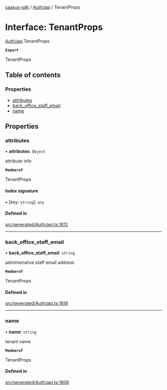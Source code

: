 [saasus-sdk](../README.md) / [Auth/api](../modules/Auth_api.md) / TenantProps

# Interface: TenantProps

[Auth/api](../modules/Auth_api.md).TenantProps

**`Export`**

TenantProps

## Table of contents

### Properties

- [attributes](Auth_api.TenantProps.md#attributes)
- [back\_office\_staff\_email](Auth_api.TenantProps.md#back_office_staff_email)
- [name](Auth_api.TenantProps.md#name)

## Properties

### attributes

• **attributes**: `Object`

attribute info

**`Memberof`**

TenantProps

#### Index signature

▪ [key: `string`]: `any`

#### Defined in

[src/generated/Auth/api.ts:1812](https://github.com/saasus-platform/saasus-sdk-javascript/blob/c67ac22/src/generated/Auth/api.ts#L1812)

___

### back\_office\_staff\_email

• **back\_office\_staff\_email**: `string`

administrative staff email address

**`Memberof`**

TenantProps

#### Defined in

[src/generated/Auth/api.ts:1818](https://github.com/saasus-platform/saasus-sdk-javascript/blob/c67ac22/src/generated/Auth/api.ts#L1818)

___

### name

• **name**: `string`

tenant name

**`Memberof`**

TenantProps

#### Defined in

[src/generated/Auth/api.ts:1806](https://github.com/saasus-platform/saasus-sdk-javascript/blob/c67ac22/src/generated/Auth/api.ts#L1806)
